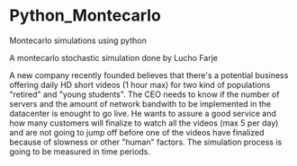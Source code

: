 # Python_Montecarlo
Montecarlo simulations using python

A montecarlo stochastic simulation
done by Lucho Farje

A new company recently founded believes that there's a potential business offering daily HD short videos (1 hour max) for two kind of populations "retired" and "young students".
The CEO needs to know if the number of servers and the amount of network bandwith to be implemented in the datacenter is enought to go live. He wants to assure a good service and how many customers will finalize to watch all the videos (max 5 per day) and are not going to jump off before one of the videos have finalized because of slowness or other "human" factors. The simulation process is going to be measured in time periods.

